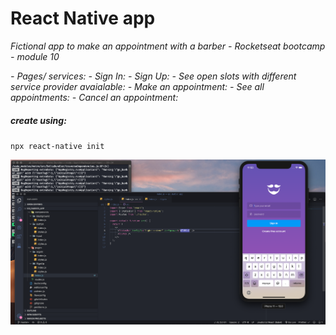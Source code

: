 # React Native app

_Fictional app to make an appointment with a barber - Rocketseat bootcamp - module 10_

_- Pages/ services:_
_- Sign In:_
_- Sign Up:_
_- See open slots with different service provider avaialable:_
_- Make an appointment:_
_- See all appointments:_
_- Cancel an appointment:_

##### create using:

`npx react-native init`

![login](https://github.com/dinotudor/go-barber-mobile-app/blob/master/src/assets/screenShot.png)
